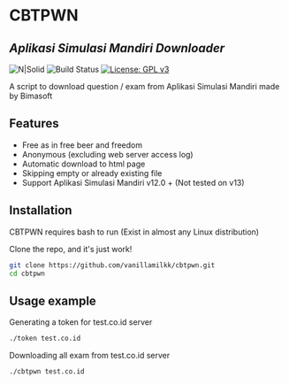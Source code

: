 # CBTPWN
## _Aplikasi Simulasi Mandiri Downloader_

![N|Solid](https://img.shields.io/badge/Made%20with-bash-green) ![Build Status](https://travis-ci.org/joemccann/dillinger.svg?branch=master) [![License: GPL v3](https://img.shields.io/badge/License-GPLv3-blue.svg)](https://www.gnu.org/licenses/gpl-3.0)



A script to download question / exam from Aplikasi Simulasi Mandiri made by Bimasoft


## Features

- Free as in free beer and freedom
- Anonymous (excluding web server access log)
- Automatic download to html page
- Skipping empty or already existing file
- Support Aplikasi Simulasi Mandiri v12.0 + (Not tested on v13)


## Installation

CBTPWN requires bash to run (Exist in almost any Linux distribution)

Clone the repo, and it's just work!

```sh
git clone https://github.com/vanillamilkk/cbtpwn.git
cd cbtpwn
```

## Usage example

Generating a token for test.co.id server
```sh
./token test.co.id
```

Downloading all exam from test.co.id server
```sh
./cbtpwn test.co.id
```
